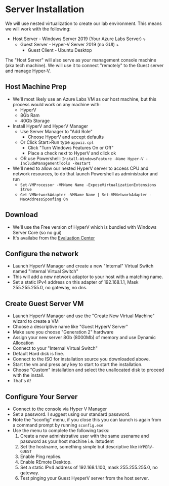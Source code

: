 # Server Installation
We will use nested virtualization to create our lab environment. This means we will work with the following:
- Host Server - Windows Server 2019 (Your Azure Labs Server) &#x2935;
   - Guest Server - Hyper-V Server 2019 (no GUI) &#x2935;
      - Guest Client - Ubuntu Desktop

The "Host Server" will also serve as your management console machine (aka tech machine). We will use it to connect "remotely" to the Guest server and manage Hyper-V.


## Host Machine Prep
 - We'll most likely use an Azure Labs VM as our host machine, but this process would work on any machine with:
    - HyperV
    - 8Gb Ram
    - 40Gb Storage
 - Install HyperV and HyperV Manager
   - Use Server Manager to "Add Role"
      - Choose HyperV and accept defaults
   - Or Click Start>Run type `appwiz.cpl`
      - Click "Turn Windows Features On or Off"
      - Place a check next to HyperV and click ok
   - OR use Powershell: `Install-WindowsFeature -Name Hyper-V -IncludeManagementTools -Restart`
 - We'll need to allow our nested HyperV server to access CPU and network resources, to do that launch Powershell as administrator and run
   - `Set-VMProcessor -VMName Name -ExposeVirtualizationExtensions $true`
   - `Get-VMNetworkAdapter -VMName Name | Set-VMNetworkAdapter -MacAddressSpoofing On`
## Download 
 - We'll use the Free version of HyperV which is bundled with Windows Server Core (so no gui)
 - It's availabe from the [Evaluation Center](https://www.microsoft.com/en-us/evalcenter/evaluate-hyper-v-server-2019)

 ## Configure the network
 - Launch HyperV Manager and create a new "Internal" Virtual Switch named "Internal Virtual Switch"
 - This will add a new network adaptor to your host with a matching name.
 - Set a static IPv4 address on this adapter of 192.168.1.1, Mask 255.255.255.0, no gateway, no dns.

 ## Create Guest Server VM
 - Launch HyperV Manager and use the "Create New Virtual Machine" wizard to create a VM
 - Choose a descriptive name like "Guest HyperV Server"
 - Make sure you choose "Generation 2" hardware
 - Assign your new server 8Gb (8000Mb) of memory and use Dynamic Allocation
 - Connect to your "Internal Virtual Switch"
 - Default Hard disk is fine.
 - Connect to the ISO for installation source you downloaded above.
 - Start the vm and press any key to start to start the installation.
 - Choose "Custom" installation and select the unallocated disk to proceed with the install.
 - That's it!

## Configure Your Server
 - Connect to the console via Hyper V Manager
 - Set a password. I suggest using our standard password.
 - Note the "sconfig" menu, if you close this  you can launch is again from a command prompt by running `sconfig.exe`
 - Use the menu to complete the following tasks:
   1. Create a new administrative user with the same usename and password as your host machine i.e. itstudent
   2. Set the hostname, something simple but descriptive like `HYPERV-GUEST`
   3. Enable Ping replies.
   4. Enable REmote Desktop.
   5. Set a static IPv4 address of 192.168.1.100, mask 255.255.255.0, no gateway.
   6. Test pinging your Guest HyeperV server from the host server.


